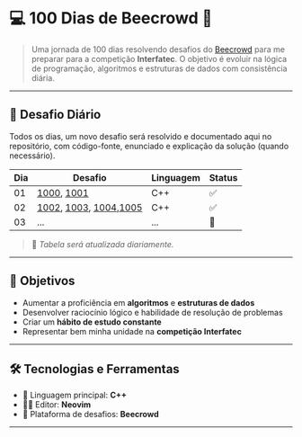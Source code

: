 # 💻 100 Dias de Beecrowd 🚀

> Uma jornada de 100 dias resolvendo desafios do [Beecrowd](https://www.beecrowd.com.br) para me preparar para a competição **Interfatec**. O objetivo é evoluir na lógica de programação, algoritmos e estruturas de dados com consistência diária.

---

## 📅 Desafio Diário

Todos os dias, um novo desafio será resolvido e documentado aqui no repositório, com código-fonte, enunciado e explicação da solução (quando necessário).

| Dia | Desafio | Linguagem | Status |
|-----|---------|-----------|--------|
| 01  | [1000](./dia001/1000.cpp), [1001](./dia001/1001.cpp) | C++ | ✅ |
| 02  | [1002](./dia002/1002.cpp), [1003](./dia002/1003.cpp), [1004](./dia002/1004.cpp),[1005](./dia002/1005.cpp)     | C++       | ✅ |
| 03  | ...     | ...       | 🔄 |

> 📌 *Tabela será atualizada diariamente.*

---

## 🧠 Objetivos

- Aumentar a proficiência em **algoritmos** e **estruturas de dados**
- Desenvolver raciocínio lógico e habilidade de resolução de problemas
- Criar um **hábito de estudo constante**
- Representar bem minha unidade na **competição Interfatec**

---

## 🛠️ Tecnologias e Ferramentas

- 📘 Linguagem principal: **C++**
- 👨‍💻 Editor: **Neovim**
- 🔎 Plataforma de desafios: **Beecrowd**

---
